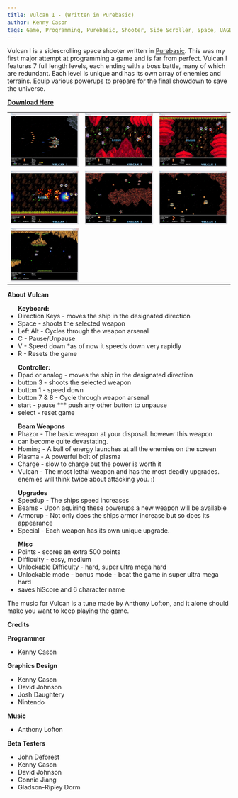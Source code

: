 ```yaml
---
title: Vulcan I - (Written in Purebasic) 
author: Kenny Cason
tags: Game, Programming, Purebasic, Shooter, Side Scroller, Space, UAGDC, Vulcan
---
```


Vulcan I is a sidescrolling space shooter written in <a target="_blank" href="http://www.purebasic.com">Purebasic</a>. This was my first major attempt at programming a game and is far from perfect. Vulcan I features 7 full length levels, each ending with a boss battle, many of which are redundant. Each level is unique and has its own array of enemies and terrains. Equip various powerups to prepare for the final showdown to save the universe.

<a href="/dl/vulcan.zip"><b>Download Here</b></a>

<table>
<tr><td><a href="/code/pb/vulcan/screenshot01.JPG"><img width="230px" src="/code/pb/vulcan/screenshot01.JPG" alt="Vulcan Side Scrolling Space Shooter"/></a></td><td><a href="/code/pb/vulcan/screenshot02.JPG"><img width="230px" src="/code/pb/vulcan/screenshot02.JPG" alt="Vulcan Side Scrolling Space Shooter"/></a></td><td><a href="/code/pb/vulcan/screenshot03.JPG"><img width="230px" src="/code/pb/vulcan/screenshot03.JPG" alt="Vulcan Side Scrolling Space Shooter"/></a></td></tr><tr><td><a href="/code/pb/vulcan/screenshot04.JPG"><img width="230px" src="/code/pb/vulcan/screenshot04.JPG" /></a></td><td><a href="/code/pb/vulcan/screenshot05.JPG"><img width="230px" src="/code/pb/vulcan/screenshot05.JPG" alt="Vulcan Side Scrolling Space Shooter"/></a></td><td><a href="/code/pb/vulcan/screenshot06.JPG"><img width="230px" src="/code/pb/vulcan/screenshot06.JPG" alt="Vulcan Side Scrolling Space Shooter"/></a></td></tr><tr><td><a href="/code/pb/vulcan/screenshot07.JPG"><img width="230px" src="/code/pb/vulcan/screenshot07.JPG" alt="Vulcan Side Scrolling Space Shooter" /></a></td></tr>
</table>

<b>About Vulcan</b> 
<ul>
<b>Keyboard:</b>
<li>Direction Keys - moves the ship in the designated direction</li>
<li>Space - shoots the selected weapon</li>
<li>Left Alt - Cycles through the weapon arsenal</li>
<li>C - Pause/Unpause</li>
<li>V - Speed down *as of now it speeds down very rapidly</li>
<li>R - Resets the game</li>
</ul>

<ul>
<b>Controller:</b>
<li>Dpad or analog - moves the ship in the designated direction</li>
<li>button 3 - shoots the selected weapon</li>
<li>button 1 - speed down</li>
<li>button 7 & 8 - Cycle through weapon arsenal</li>
<li>start - pause *** push any other button to unpause</li>
<li>select - reset game</li>
</ul>

<ul>
<b>Beam Weapons</b>
<li>Phazor - The basic weapon at your disposal. however this weapon</li>
<li>can become quite devastating.</li>
<li>Homing - A ball of energy launches at all the enemies on the screen</li>
<li>Plasma - A powerful bolt of plasma</li>
<li>Charge - slow to charge but the power is worth it</li>
<li>Vulcan - The most lethal weapon and has the most deadly upgrades. enemies will think twice about attacking you. :) </li>
</ul>

<ul>
<b>Upgrades</b>
<li>Speedup - The ships speed increases</li>
<li>Beams - Upon aquiring these powerups a new weapon will be available</li>
<li>Armorup - Not only does the ships armor increase but so does its appearance
<li>Special - Each weapon has its own unique upgrade.</li>
</ul>

<ul>
<b>Misc</b>  	
<li>Points	- scores an extra 500 points</li>
<li>Difficulty - easy, medium</li>
<li>Unlockable Difficulty - hard, super ultra mega hard</li>
<li>Unlockable mode - bonus mode - beat the game in super ultra mega hard</li>
<li>saves hiScore and 6 character name</li>
</ul>

The music for Vulcan is a tune made by Anthony Lofton, and it alone should make you want to keep playing the game.

<b>Credits</b>

<b>Programmer</b>

- Kenny Cason

<b>Graphics Design</b>

- Kenny Cason
- David Johnson
- Josh Daughtery
- Nintendo

<b>Music</b>

 - Anthony Lofton

<b>Beta Testers</b>

- John Deforest
- Kenny Cason
- David Johnson
- Connie Jiang
- Gladson-Ripley Dorm